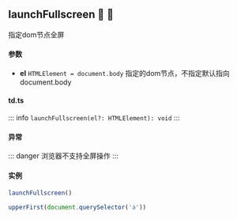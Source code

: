 ## launchFullscreen :tada: :100: 
指定dom节点全屏
#### 参数 
- **el** `HTMLElement = document.body` 指定的dom节点，不指定默认指向document.body
 
#### td.ts
::: info
`launchFullscreen(el?: HTMLElement): void`
:::
#### 异常 
::: danger
浏览器不支持全屏操作
:::
#### 实例 
```ts
launchFullscreen()
```
```ts
upperFirst(document.querySelector('a'))
```
